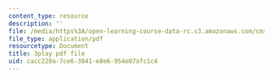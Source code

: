 ```yaml
---
content_type: resource
description: ''
file: /media/https%3A/open-learning-course-data-rc.s3.amazonaws.com/cms-608-game-design-spring-2014/cacc220a7ce63041e8e6954e07afc1c4_1506695.pdf
file_type: application/pdf
resourcetype: Document
title: 3play pdf file
uid: cacc220a-7ce6-3041-e8e6-954e07afc1c4
---
```

